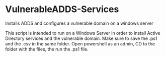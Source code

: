 # VulnerableADDS-Services
Installs ADDS and configures a vulnerable domain on a windows server

This script is intended to run on a Windows Server in order to install Active Directory services and the vulnerable domain.
Make sure to save the .ps1 and the .csv in the same folder. Open powershell as an admin, CD to the folder with the files, the run the .ps1 file.
